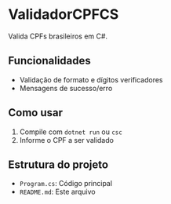 # ValidadorCPFCS

Valida CPFs brasileiros em C#.

## Funcionalidades
- Validação de formato e dígitos verificadores
- Mensagens de sucesso/erro

## Como usar
1. Compile com `dotnet run` ou `csc`
2. Informe o CPF a ser validado

## Estrutura do projeto
- `Program.cs`: Código principal
- `README.md`: Este arquivo
